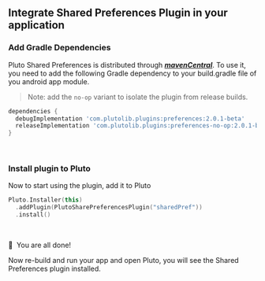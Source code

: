 ## Integrate Shared Preferences Plugin in your application


### Add Gradle Dependencies
Pluto Shared Preferences is distributed through [***mavenCentral***](https://search.maven.org/artifact/com.plutolib.plugins/preferences). To use it, you need to add the following Gradle dependency to your build.gradle file of you android app module.

> Note: add the `no-op` variant to isolate the plugin from release builds.
```groovy
dependencies {
  debugImplementation 'com.plutolib.plugins:preferences:2.0.1-beta'
  releaseImplementation 'com.plutolib.plugins:preferences-no-op:2.0.1-beta'
}
```
<br>

### Install plugin to Pluto

Now to start using the plugin, add it to Pluto
```kotlin
Pluto.Installer(this)
  .addPlugin(PlutoSharePreferencesPlugin("sharedPref"))
  .install()
```
<br>

🎉 &nbsp;You are all done!

Now re-build and run your app and open Pluto, you will see the Shared Preferences plugin installed.
